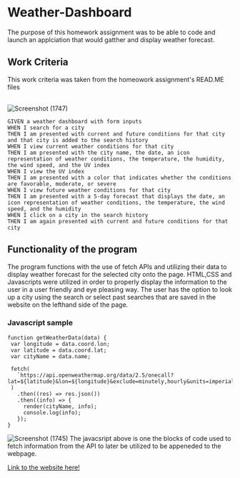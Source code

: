 # Weather-Dashboard
The purpose of this homework assignment was to be able to code and launch an applciation that would gatther and display weather forecast.

## Work Criteria

This work criteria was taken from the homeowork assignment's READ.ME files
<br> <br/>

![Screenshot (1747)](https://user-images.githubusercontent.com/82692900/123725582-262fb000-d843-11eb-89e3-a27b0c544fb2.png)

```
GIVEN a weather dashboard with form inputs
WHEN I search for a city
THEN I am presented with current and future conditions for that city and that city is added to the search history
WHEN I view current weather conditions for that city
THEN I am presented with the city name, the date, an icon representation of weather conditions, the temperature, the humidity, the wind speed, and the UV index
WHEN I view the UV index
THEN I am presented with a color that indicates whether the conditions are favorable, moderate, or severe
WHEN I view future weather conditions for that city
THEN I am presented with a 5-day forecast that displays the date, an icon representation of weather conditions, the temperature, the wind speed, and the humidity
WHEN I click on a city in the search history
THEN I am again presented with current and future conditions for that city
```

## Functionality of the program 
 The program functions with the use of fetch APIs and utilizing their data to display weather forecast for the selected city onto the page. HTML,CSS and Javascripts were
 utilized in order to properly display the information to the user in a user friendly and eye pleasing way. The user has the option to look up a city using the search 
 or select past searches that are saved in the website on the lefthand side of the page.
 
 ### Javascript sample
 ```
 function getWeatherData(data) {
  var longitude = data.coord.lon;
  var latitude = data.coord.lat;
  var cityName = data.name;

  fetch(
    `https://api.openweathermap.org/data/2.5/onecall?lat=${latitude}&lon=${longitude}&exclude=minutely,hourly&units=imperial&appid=${apiKey}`
  )
    .then((res) => res.json())
    .then((info) => {
      render(cityName, info);
      console.log(info);
    });
}
```
![Screenshot (1745)](https://user-images.githubusercontent.com/82692900/123726218-6f343400-d844-11eb-9127-3df4d896fd92.png)
The javacsript above is one the blocks of code used to fetch information from the API to later be utilized to be appeneded to the webpage.

[Link to the website here!](https://miguell0706.github.io/Weather-Dashboard/)
